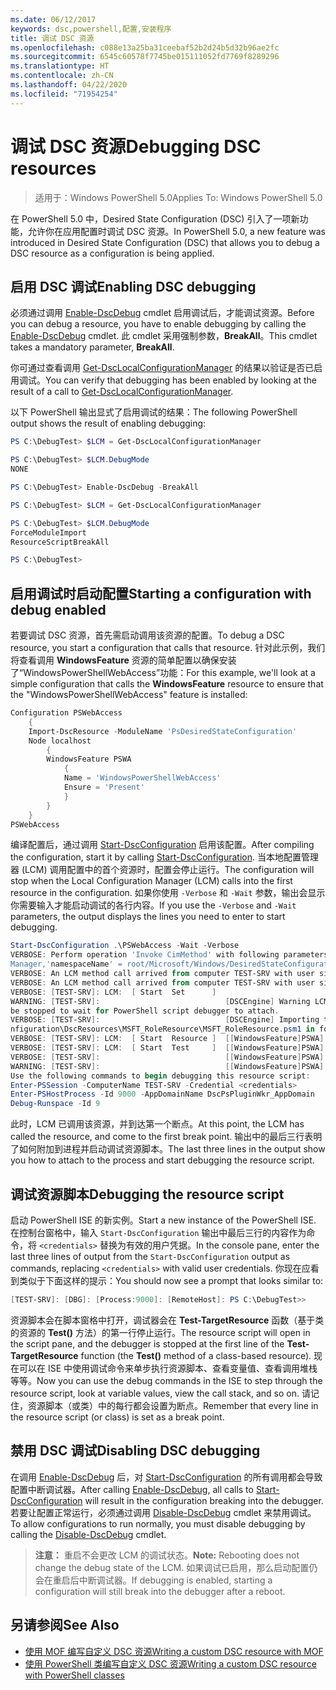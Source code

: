 ```yaml
---
ms.date: 06/12/2017
keywords: dsc,powershell,配置,安装程序
title: 调试 DSC 资源
ms.openlocfilehash: c088e13a25ba31ceebaf52b2d24b5d32b96ae2fc
ms.sourcegitcommit: 6545c60578f7745be015111052fd7769f8289296
ms.translationtype: HT
ms.contentlocale: zh-CN
ms.lasthandoff: 04/22/2020
ms.locfileid: "71954254"
---
```

# <a name="debugging-dsc-resources"></a><span data-ttu-id="c37dd-103">调试 DSC 资源</span><span class="sxs-lookup"><span data-stu-id="c37dd-103">Debugging DSC resources</span></span>

> <span data-ttu-id="c37dd-104">适用于：Windows PowerShell 5.0</span><span class="sxs-lookup"><span data-stu-id="c37dd-104">Applies To: Windows PowerShell 5.0</span></span>

<span data-ttu-id="c37dd-105">在 PowerShell 5.0 中，Desired State Configuration (DSC) 引入了一项新功能，允许你在应用配置时调试 DSC 资源。</span><span class="sxs-lookup"><span data-stu-id="c37dd-105">In PowerShell 5.0, a new feature was introduced in Desired State Configuration (DSC) that allows you to debug a DSC resource as a configuration is being applied.</span></span>

## <a name="enabling-dsc-debugging"></a><span data-ttu-id="c37dd-106">启用 DSC 调试</span><span class="sxs-lookup"><span data-stu-id="c37dd-106">Enabling DSC debugging</span></span>
<span data-ttu-id="c37dd-107">必须通过调用 [Enable-DscDebug](/powershell/module/PSDesiredStateConfiguration/Enable-DscDebug) cmdlet 启用调试后，才能调试资源。</span><span class="sxs-lookup"><span data-stu-id="c37dd-107">Before you can debug a resource, you have to enable debugging by calling the [Enable-DscDebug](/powershell/module/PSDesiredStateConfiguration/Enable-DscDebug) cmdlet.</span></span>
<span data-ttu-id="c37dd-108">此 cmdlet 采用强制参数，**BreakAll**。</span><span class="sxs-lookup"><span data-stu-id="c37dd-108">This cmdlet takes a mandatory parameter, **BreakAll**.</span></span>

<span data-ttu-id="c37dd-109">你可通过查看调用 [Get-DscLocalConfigurationManager](/powershell/module/PSDesiredStateConfiguration/Get-DscLocalConfigurationManager) 的结果以验证是否已启用调试。</span><span class="sxs-lookup"><span data-stu-id="c37dd-109">You can verify that debugging has been enabled by looking at the result of a call to [Get-DscLocalConfigurationManager](/powershell/module/PSDesiredStateConfiguration/Get-DscLocalConfigurationManager).</span></span>

<span data-ttu-id="c37dd-110">以下 PowerShell 输出显式了启用调试的结果：</span><span class="sxs-lookup"><span data-stu-id="c37dd-110">The following PowerShell output shows the result of enabling debugging:</span></span>


```powershell
PS C:\DebugTest> $LCM = Get-DscLocalConfigurationManager

PS C:\DebugTest> $LCM.DebugMode
NONE

PS C:\DebugTest> Enable-DscDebug -BreakAll

PS C:\DebugTest> $LCM = Get-DscLocalConfigurationManager

PS C:\DebugTest> $LCM.DebugMode
ForceModuleImport
ResourceScriptBreakAll

PS C:\DebugTest>
```


## <a name="starting-a-configuration-with-debug-enabled"></a><span data-ttu-id="c37dd-111">启用调试时启动配置</span><span class="sxs-lookup"><span data-stu-id="c37dd-111">Starting a configuration with debug enabled</span></span>
<span data-ttu-id="c37dd-112">若要调试 DSC 资源，首先需启动调用该资源的配置。</span><span class="sxs-lookup"><span data-stu-id="c37dd-112">To debug a DSC resource, you start a configuration that calls that resource.</span></span>
<span data-ttu-id="c37dd-113">针对此示例，我们将查看调用 **WindowsFeature** 资源的简单配置以确保安装了“WindowsPowerShellWebAccess”功能：</span><span class="sxs-lookup"><span data-stu-id="c37dd-113">For this example, we'll look at a simple configuration that calls the **WindowsFeature** resource to ensure that the "WindowsPowerShellWebAccess" feature is installed:</span></span>

```powershell
Configuration PSWebAccess
    {
    Import-DscResource -ModuleName 'PsDesiredStateConfiguration'
    Node localhost
        {
        WindowsFeature PSWA
            {
            Name = 'WindowsPowerShellWebAccess'
            Ensure = 'Present'
            }
        }
    }
PSWebAccess
```
<span data-ttu-id="c37dd-114">编译配置后，通过调用 [Start-DscConfiguration](/powershell/module/psdesiredstateconfiguration/start-dscconfiguration) 启用该配置。</span><span class="sxs-lookup"><span data-stu-id="c37dd-114">After compiling the configuration, start it by calling [Start-DscConfiguration](/powershell/module/psdesiredstateconfiguration/start-dscconfiguration).</span></span>
<span data-ttu-id="c37dd-115">当本地配置管理器 (LCM) 调用配置中的首个资源时，配置会停止运行。</span><span class="sxs-lookup"><span data-stu-id="c37dd-115">The configuration will stop when the Local Configuration Manager (LCM) calls into the first resource in the configuration.</span></span>
<span data-ttu-id="c37dd-116">如果你使用 `-Verbose` 和 `-Wait` 参数，输出会显示你需要输入才能启动调试的各行内容。</span><span class="sxs-lookup"><span data-stu-id="c37dd-116">If you use the `-Verbose` and `-Wait` parameters, the output displays the lines you need to enter to start debugging.</span></span>

```powershell
Start-DscConfiguration .\PSWebAccess -Wait -Verbose
VERBOSE: Perform operation 'Invoke CimMethod' with following parameters, ''methodName' = SendConfigurationApply,'className' = MSFT_DSCLocalConfiguration
Manager,'namespaceName' = root/Microsoft/Windows/DesiredStateConfiguration'.
VERBOSE: An LCM method call arrived from computer TEST-SRV with user sid S-1-5-21-2127521184-1604012920-1887927527-108583.
VERBOSE: An LCM method call arrived from computer TEST-SRV with user sid S-1-5-21-2127521184-1604012920-1887927527-108583.
VERBOSE: [TEST-SRV]: LCM:  [ Start  Set      ]
WARNING: [TEST-SRV]:                            [DSCEngine] Warning LCM is in Debug 'ResourceScriptBreakAll' mode.  Resource script processing will
be stopped to wait for PowerShell script debugger to attach.
VERBOSE: [TEST-SRV]:                            [DSCEngine] Importing the module C:\WINDOWS\system32\WindowsPowerShell\v1.0\Modules\PSDesiredStateCo
nfiguration\DscResources\MSFT_RoleResource\MSFT_RoleResource.psm1 in force mode.
VERBOSE: [TEST-SRV]: LCM:  [ Start  Resource ]  [[WindowsFeature]PSWA]
VERBOSE: [TEST-SRV]: LCM:  [ Start  Test     ]  [[WindowsFeature]PSWA]
VERBOSE: [TEST-SRV]:                            [[WindowsFeature]PSWA] Importing the module MSFT_RoleResource in force mode.
WARNING: [TEST-SRV]:                            [[WindowsFeature]PSWA] Resource is waiting for PowerShell script debugger to attach.
Use the following commands to begin debugging this resource script:
Enter-PSSession -ComputerName TEST-SRV -Credential <credentials>
Enter-PSHostProcess -Id 9000 -AppDomainName DscPsPluginWkr_AppDomain
Debug-Runspace -Id 9
```
<span data-ttu-id="c37dd-117">此时，LCM 已调用该资源，并到达第一个断点。</span><span class="sxs-lookup"><span data-stu-id="c37dd-117">At this point, the LCM has called the resource, and come to the first break point.</span></span>
<span data-ttu-id="c37dd-118">输出中的最后三行表明了如何附加到进程并启动调试资源脚本。</span><span class="sxs-lookup"><span data-stu-id="c37dd-118">The last three lines in the output show you how to attach to the process and start debugging the resource script.</span></span>

## <a name="debugging-the-resource-script"></a><span data-ttu-id="c37dd-119">调试资源脚本</span><span class="sxs-lookup"><span data-stu-id="c37dd-119">Debugging the resource script</span></span>

<span data-ttu-id="c37dd-120">启动 PowerShell ISE 的新实例。</span><span class="sxs-lookup"><span data-stu-id="c37dd-120">Start a new instance of the PowerShell ISE.</span></span>
<span data-ttu-id="c37dd-121">在控制台窗格中，输入 `Start-DscConfiguration` 输出中最后三行的内容作为命令，将 `<credentials>` 替换为有效的用户凭据。</span><span class="sxs-lookup"><span data-stu-id="c37dd-121">In the console pane, enter the last three lines of output from the `Start-DscConfiguration` output as commands, replacing `<credentials>` with valid user credentials.</span></span>
<span data-ttu-id="c37dd-122">你现在应看到类似于下面这样的提示：</span><span class="sxs-lookup"><span data-stu-id="c37dd-122">You should now see a prompt that looks similar to:</span></span>

```powershell
[TEST-SRV]: [DBG]: [Process:9000]: [RemoteHost]: PS C:\DebugTest>>
```

<span data-ttu-id="c37dd-123">资源脚本会在脚本窗格中打开，调试器会在 **Test-TargetResource** 函数（基于类的资源的 **Test()** 方法）的第一行停止运行。</span><span class="sxs-lookup"><span data-stu-id="c37dd-123">The resource script will open in the script pane, and the debugger is stopped at the first line of the **Test-TargetResource** function (the **Test()** method of a class-based resource).</span></span>
<span data-ttu-id="c37dd-124">现在可以在 ISE 中使用调试命令来单步执行资源脚本、查看变量值、查看调用堆栈等等。</span><span class="sxs-lookup"><span data-stu-id="c37dd-124">Now you can use the debug commands in the ISE to step through the resource script, look at variable values, view the call stack, and so on.</span></span> <span data-ttu-id="c37dd-125">请记住，资源脚本（或类）中的每行都会设置为断点。</span><span class="sxs-lookup"><span data-stu-id="c37dd-125">Remember that every line in the resource script (or class) is set as a break point.</span></span>

## <a name="disabling-dsc-debugging"></a><span data-ttu-id="c37dd-126">禁用 DSC 调试</span><span class="sxs-lookup"><span data-stu-id="c37dd-126">Disabling DSC debugging</span></span>

<span data-ttu-id="c37dd-127">在调用 [Enable-DscDebug](/powershell/module/PSDesiredStateConfiguration/Enable-DscDebug) 后，对 [Start-DscConfiguration](/powershell/module/psdesiredstateconfiguration/start-dscconfiguration) 的所有调用都会导致配置中断调试器。</span><span class="sxs-lookup"><span data-stu-id="c37dd-127">After calling [Enable-DscDebug](/powershell/module/PSDesiredStateConfiguration/Enable-DscDebug), all calls to [Start-DscConfiguration](/powershell/module/psdesiredstateconfiguration/start-dscconfiguration) will result in the configuration breaking into the debugger.</span></span> <span data-ttu-id="c37dd-128">若要让配置正常运行，必须通过调用 [Disable-DscDebug](/powershell/module/PSDesiredStateConfiguration/Disable-DscDebug) cmdlet 来禁用调试。</span><span class="sxs-lookup"><span data-stu-id="c37dd-128">To allow configurations to run normally, you must disable debugging by calling the [Disable-DscDebug](/powershell/module/PSDesiredStateConfiguration/Disable-DscDebug) cmdlet.</span></span>

><span data-ttu-id="c37dd-129">**注意：** 重启不会更改 LCM 的调试状态。</span><span class="sxs-lookup"><span data-stu-id="c37dd-129">**Note:** Rebooting does not change the debug state of the LCM.</span></span> <span data-ttu-id="c37dd-130">如果调试已启用，那么启动配置仍会在重启后中断调试器。</span><span class="sxs-lookup"><span data-stu-id="c37dd-130">If debugging is enabled, starting a configuration will still break into the debugger after a reboot.</span></span>

## <a name="see-also"></a><span data-ttu-id="c37dd-131">另请参阅</span><span class="sxs-lookup"><span data-stu-id="c37dd-131">See Also</span></span>

- [<span data-ttu-id="c37dd-132">使用 MOF 编写自定义 DSC 资源</span><span class="sxs-lookup"><span data-stu-id="c37dd-132">Writing a custom DSC resource with MOF</span></span>](../resources/authoringResourceMOF.md)
- [<span data-ttu-id="c37dd-133">使用 PowerShell 类编写自定义 DSC 资源</span><span class="sxs-lookup"><span data-stu-id="c37dd-133">Writing a custom DSC resource with PowerShell classes</span></span>](../resources/authoringResourceClass.md)
